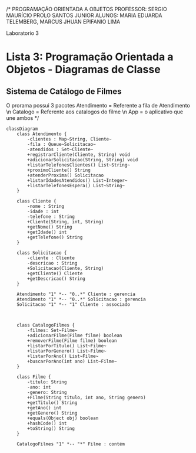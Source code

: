  /* PROGRAMAÇÃO ORIENTADA A OBJETOS
PROFESSOR: SERGIO MAURÍCIO PROLO SANTOS JUNIOR
ALUNOS: MARIA EDUARDA TELEMBERG, MARCUS JHUAN EPIFANIO LIMA

Laboratorio 3
# Lista 3: Programação Orientada a Objetos - Diagramas de Classe

## Sistema de Catálogo de Filmes 

O prorama possui 3 pacotes
Atendimento = Referente a fila de Atendimento \n
Catalogo = Referente aos catalogos do filme \n
App = o aplicativo que une ambos */

```mermaid
classDiagram
    class Atendimento {
        -clientes : Map~String, Cliente~
        -fila : Queue~Solicitacao~
        -atendidos : Set~Cliente~
        +registrarCliente(Cliente, String) void
        +adicionarSolicitacao(String, String) void
        +listarTelefonesClientes() List~String~
        +proximoCliente() String
        +atenderProxima() Solicitacao
        +listarIdadesAtendidos() List~Integer~
        +listarTelefonesEspera() List~String~
    }

    class Cliente {
        -nome : String
        -idade : int
        -telefone : String
        +Cliente(String, int, String)
        +getNome() String
        +getIdade() int
        +getTelefone() String
    }

    class Solicitacao {
        -cliente : Cliente
        -descricao : String
        +Solicitacao(Cliente, String)
        +getCliente() Cliente
        +getDescricao() String
    }
    
    Atendimento "1" *-- "0..*" Cliente : gerencia
    Atendimento "1" *-- "0..*" Solicitacao : gerencia
    Solicitacao "1" *-- "1" Cliente : associado
  

  
    class CatalogoFilmes {
        -filmes: Set~Filme~
        +adicionarFilme(Filme filme) boolean
        +removerFilme(Filme filme) boolean
        +listarPorTitulo() List~Filme~
        +listarPorGenero() List~Filme~
        +listarPorAno() List~Filme~
        +buscarPorAno(int ano) List~Filme~
    }

    class Filme {
        -titulo: String
        -ano: int
        -genero: String
        +Filme(String titulo, int ano, String genero)
        +getTitulo() String
        +getAno() int
        +getGenero() String
        +equals(Object obj) boolean
        +hashCode() int
        +toString() String
    }

    CatalogoFilmes "1" *-- "*" Filme : contém
